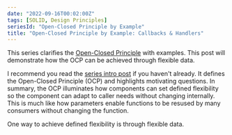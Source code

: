 ```yaml
---
date: "2022-09-16T00:02:00Z"
tags: [SOLID, Design Principles]
seriesId: "Open-Closed Principle by Example"
title: "Open-Closed Principle by Example: Callbacks & Handlers"
---
```


This series clarifies the [Open-Closed Principle](https://en.wikipedia.org/wiki/Open%E2%80%93closed_principle) with examples. This post will demonstrate how the OCP can be achieved through flexible data. 
<!--more-->

I recommend you read the [series intro post](./2022-09-16-0-Intro-to-OCP.md) if you haven't already. It defines the Open-Closed Principle (OCP) and highlights motivating questions.
In summary, the OCP illuminates how components can set defined flexibility so the component can adapt to caller needs without changing internally. This is much like how parameters
enable functions to be resused by many consumers without changing the function.

One way to achieve defined flexibility is through flexible data.


<!-- Show UI component
- http version is giving a url
functional langauges make extensive use of this approach, generally calling them continuations 
 -->